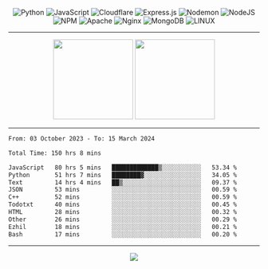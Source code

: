 <div align="center">
  
![Python](https://img.shields.io/badge/python-3670A0?style=for-the-badge&logo=python&logoColor=ffdd54) ![JavaScript](https://img.shields.io/badge/javascript-%23323330.svg?style=for-the-badge&logo=javascript&logoColor=%23F7DF1E) ![Cloudflare](https://img.shields.io/badge/Cloudflare-F38020?style=for-the-badge&logo=Cloudflare&logoColor=white) ![Express.js](https://img.shields.io/badge/express.js-%23404d59.svg?style=for-the-badge&logo=express&logoColor=%2361DAFB) ![Nodemon](https://img.shields.io/badge/NODEMON-%23323330.svg?style=for-the-badge&logo=nodemon&logoColor=%BBDEAD) ![NodeJS](https://img.shields.io/badge/node.js-6DA55F?style=for-the-badge&logo=node.js&logoColor=white) ![NPM](https://img.shields.io/badge/NPM-%23CB3837.svg?style=for-the-badge&logo=npm&logoColor=white) ![Apache](https://img.shields.io/badge/apache-%23D42029.svg?style=for-the-badge&logo=apache&logoColor=white) ![Nginx](https://img.shields.io/badge/nginx-%23009639.svg?style=for-the-badge&logo=nginx&logoColor=white) ![MongoDB](https://img.shields.io/badge/MongoDB-%234ea94b.svg?style=for-the-badge&logo=mongodb&logoColor=white) ![LINUX](https://img.shields.io/badge/Linux-FCC624?style=for-the-badge&logo=linux&logoColor=black)

---


<img src="https://github-readme-streak-stats.herokuapp.com/?user=anotherrandomonline&theme=react" height="160"/>
  
<img src="https://github-readme-stats.vercel.app/api?username=anotherrandomonline&show_icons=true&include_all_commits=true&theme=react" height="160"/>
</div>

---

<!--START_SECTION:waka-->

```txt
From: 03 October 2023 - To: 15 March 2024

Total Time: 150 hrs 8 mins

JavaScript   80 hrs 5 mins   █████████████▒░░░░░░░░░░░   53.34 %
Python       51 hrs 7 mins   ████████▓░░░░░░░░░░░░░░░░   34.05 %
Text         14 hrs 4 mins   ██▒░░░░░░░░░░░░░░░░░░░░░░   09.37 %
JSON         53 mins         ░░░░░░░░░░░░░░░░░░░░░░░░░   00.59 %
C++          52 mins         ░░░░░░░░░░░░░░░░░░░░░░░░░   00.59 %
Todotxt      40 mins         ░░░░░░░░░░░░░░░░░░░░░░░░░   00.45 %
HTML         28 mins         ░░░░░░░░░░░░░░░░░░░░░░░░░   00.32 %
Other        26 mins         ░░░░░░░░░░░░░░░░░░░░░░░░░   00.29 %
Ezhil        18 mins         ░░░░░░░░░░░░░░░░░░░░░░░░░   00.21 %
Bash         17 mins         ░░░░░░░░░░░░░░░░░░░░░░░░░   00.20 %
```

<!--END_SECTION:waka-->

---

<div align="center">
  
![](https://github-profile-trophy.vercel.app/?username=anotherrandomonline&theme=darkhub&no-frame=true&no-bg=true&margin-w=4)

</div>
